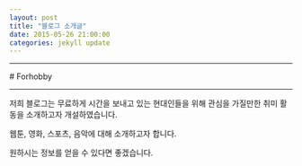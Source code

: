 ```yaml
---
layout: post
title: "블로그 소개글"
date: 2015-05-26 21:00:00
categories: jekyll update
---
```

<p>
<hr>
</hr>
</p>
# Forhobby
<p>
<hr>
</hr>
</p>
 저희 블로그는 무료하게 시간을 보내고 있는 현대인들을 위해 관심을 가질만한 취미 활동을 소개하고자 개설하였습니다.
 
 웹툰, 영화, 스포츠, 음악에 대해 소개하고자 합니다.
 
 원하시는 정보를 얻을 수 있다면 좋겠습니다.
